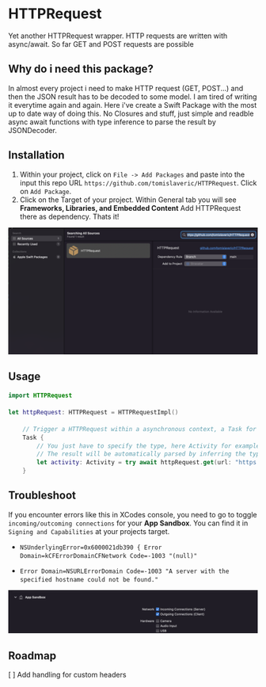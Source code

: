 # HTTPRequest

Yet another HTTPRequest wrapper. HTTP requests are written with async/await. 
So far GET and POST requests are possible

## Why do i need this package?

In almost every project i need to make HTTP request (GET, POST...) and then the JSON result has to be decoded to some model. I am tired of writing it everytime again and again. Here i've create a Swift Package with the most up to date way of doing this. No Closures and stuff, just simple and readble async await functions with type inference to parse the result by JSONDecoder. 

## Installation

1. Within your project, click on `File -> Add Packages` and paste into the input this repo URL `https://github.com/tomislaveric/HTTPRequest`. Click on `Add Package`.
2. Click on the Target of your project. Within General tab you will see **Frameworks, Libraries, and Embedded Content** Add HTTPRequest there as dependency. Thats it!

![AddSwiftPackage](images/addSwiftPackage.jpg)

## Usage

```Swift
import HTTPRequest

let httpRequest: HTTPRequest = HTTPRequestImpl()
        
    // Trigger a HTTPRequest within a asynchronous context, a Task for example
    Task {
        // You just have to specify the type, here Activity for example. 
        // The result will be automatically parsed by inferring the type automatically.
        let activity: Activity = try await httpRequest.get(url: "https://www.boredapi.com/api/activity")
    }
```

## Troubleshoot

If you encounter errors like this in XCodes console, you need to go to toggle `incoming/outcoming connections` for your **App Sandbox**. You can find it in `Signing and Capabilities` at your projects target.

* `NSUnderlyingError=0x6000021db390 { Error Domain=kCFErrorDomainCFNetwork Code=-1003 "(null)"`

* `Error Domain=NSURLErrorDomain Code=-1003 "A server with the specified hostname could not be found."`

![AppSandbox](images/sandbox.jpg)

## Roadmap

[ ] Add handling for custom headers